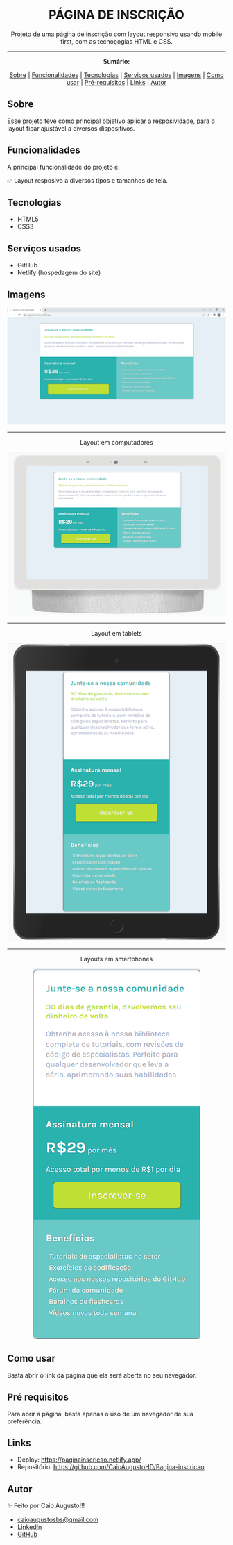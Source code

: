 <h1 align="center">PÁGINA DE INSCRIÇÃO</h1>
<p align="center">Projeto de uma página de inscrição com layout responsivo usando mobile first, com as tecnoçogias HTML e CSS.</p>

---

**<p align="center">Sumário:</p>**
<p align="center">
<a href="#sobre">Sobre</a> |
<a href="#funcionalidades">Funcionalidades</a> |
<a href="#tecnologias">Tecnologias</a> |
<a href="#serviços-usados">Serviços usados</a> |
<a href="#imagens">Imagens</a> |
<a href="#como-usar">Como usar</a> |
<a href="#pré-requisitos">Pré-requisitos</a> |
<a href="#links">Links</a> |
<a href="#autor">Autor</a></p>



## Sobre
Esse projeto teve como principal objetivo aplicar a resposividade, para o layout ficar ajustável a diversos dispositivos.


## Funcionalidades
A principal funcionalidade do projeto é:

✅ Layout resposivo a diversos tipos e tamanhos de tela.


## Tecnologias
* HTML5
* CSS3


## Serviços usados
* GitHub
* Netlify (hospedagem do site)


## Imagens
<img src="img/telapc.png" alt="Layout em computadores">

---
<p align="center">Layout em computadores</p>
<div align="center">
  <img src="img/telahub.png" alt="Computador com layout exibido">
</div>

---
<p align="center">Layout em tablets</p>
<div align="center">
  <img src="img/telatablet.png" alt="Layout em tablets">
</div>

---
<p align="center">Layouts em smartphones</p>
<div align="center">
  <img src="img/telacelular.png" alt="Layout em smartphones">
</div>


## Como usar
Basta abrir o link da página que ela será aberta no seu navegador.


## Pré requisitos
Para abrir a página, basta apenas o uso de um navegador de sua preferência.


## Links
* Deploy: https://paginainscricao.netlify.app/
* Repositório: https://github.com/CaioAugustoHD/Pagina-inscricao


## Autor
✨ Feito por Caio Augusto!!!

* caioaugustosbs@gmail.com
* <a href="https://www.linkedin.com/in/caio-augusto-cap/" target=”_blank”>LinkedIn</a>
* <a href="https://github.com/CaioAugustoHD" target=”_blank”>GitHub</a>
